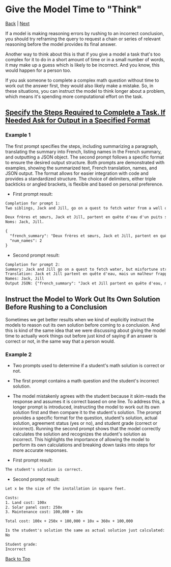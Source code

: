 # Give the Model Time to "Think"

[Back](Part1.md) | [Next](Part3.md)

If a model is making reasoning errors by rushing to an incorrect conclusion, you should try reframing the query to request a chain or series of relevant reasoning before the model provides its final answer.

Another way to think about this is that if you give a model a task that's too complex for it to do in a short amount of time or in a small number of words, it may make up a guess which is likely to be incorrect. And you know, this would happen for a person too.

If you ask someone to complete a complex math question without time to work out the answer first, they would also likely make a mistake. So, in these situations, you can instruct the model to think longer about a problem, which means it's spending more computational effort on the task.

## [Specify the Steps Required to Complete a Task. If Needed Ask for Output in a Specified Format](../../Codes/principle2_1.py)

### Example 1

The first prompt specifies the steps, including summarizing a paragraph, translating the summary into French, listing names in the French summary, and outputting a JSON object. The second prompt follows a specific format to ensure the desired output structure. Both prompts are demonstrated with examples, showing the summarized text, French translation, names, and JSON output. The format allows for easier integration with code and provides a standardized structure. The choice of delimiters, either triple backticks or angled brackets, is flexible and based on personal preference.

- First prompt result:

```txt
Completion for prompt 1:
Two siblings, Jack and Jill, go on a quest to fetch water from a well on a hilltop, but misfortune strikes and they both tumble down the hill, returning home slightly battered but with their adventurous spirits undimmed.

Deux frères et sœurs, Jack et Jill, partent en quête d'eau d'un puits sur une colline, mais un malheur frappe et ils tombent tous les deux de la colline, rentrant chez eux légèrement meurtris mais avec leurs esprits aventureux intacts.
Noms: Jack, Jill.

{
  "french_summary": "Deux frères et sœurs, Jack et Jill, partent en quête d'eau d'un puits sur une colline, mais un malheur frappe et ils tombent tous les deux de la colline, rentrant chez eux légèrement meurtris mais avec leurs esprits aventureux intacts.",
  "num_names": 2
}
```

- Second prompt result:

```txt
Completion for prompt 2:
Summary: Jack and Jill go on a quest to fetch water, but misfortune strikes and they tumble down the hill, returning home slightly battered but with their adventurous spirits undimmed.
Translation: Jack et Jill partent en quête d'eau, mais un malheur frappe et ils tombent de la colline, rentrant chez eux légèrement meurtris mais avec leurs esprits aventureux intacts.
Names: Jack, Jill
Output JSON: {"french_summary": "Jack et Jill partent en quête d'eau, mais un malheur frappe et ils tombent de la colline, rentrant chez eux légèrement meurtris mais avec leurs esprits aventureux intacts.", "num_names": 2}
```

## Instruct the Model to Work Out Its Own Solution Before Rushing to a Conclusion

Sometimes we get better results when we kind of explicitly instruct the models to reason out its own solution before coming to a conclusion. And this is kind of the same idea that we were discussing about giving the model time to actually work things out before just kind of saying if an answer is correct or not, in the same way that a person would.

### Example 2

- Two prompts used to determine if a student's math solution is correct or not.

- The first prompt contains a math question and the student's incorrect solution.

- The model mistakenly agrees with the student because it skim-reads the response and assumes it is correct based on one line. To address this, a longer prompt is introduced, instructing the model to work out its own solution first and then compare it to the student's solution. The prompt provides a specific format for the question, student's solution, actual solution, agreement status (yes or no), and student grade (correct or incorrect). Running the second prompt shows that the model correctly calculates the solution and recognizes the student's solution as incorrect. This highlights the importance of allowing the model to perform its own calculations and breaking down tasks into steps for more accurate responses.

- First prompt result:

```txt
The student's solution is correct.
```

- Second prompt result:

```txt
Let x be the size of the installation in square feet.

Costs:
1. Land cost: 100x
2. Solar panel cost: 250x
3. Maintenance cost: 100,000 + 10x

Total cost: 100x + 250x + 100,000 + 10x = 360x + 100,000

Is the student's solution the same as actual solution just calculated:
No

Student grade:
Incorrect
```

[Back to Top](#give-the-model-time-to-think)
